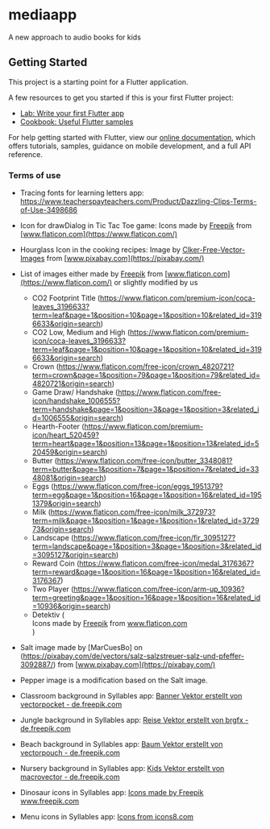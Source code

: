 # mediaapp

A new approach to audio books for kids

## Getting Started

This project is a starting point for a Flutter application.

A few resources to get you started if this is your first Flutter project:

- [Lab: Write your first Flutter app](https://flutter.dev/docs/get-started/codelab)
- [Cookbook: Useful Flutter samples](https://flutter.dev/docs/cookbook)

For help getting started with Flutter, view our
[online documentation](https://flutter.dev/docs), which offers tutorials,
samples, guidance on mobile development, and a full API reference.

### Terms of use
- Tracing fonts for learning letters app: https://www.teacherspayteachers.com/Product/Dazzling-Clips-Terms-of-Use-3498686
- Icon for drawDialog in Tic Tac Toe game: Icons made by [Freepik](https://www.flaticon.com/authors/freepik) from [www.flaticon.com](https://www.flaticon.com/)
- Hourglass Icon in the cooking recipes: Image by [Clker-Free-Vector-Images](https://pixabay.com/users/clker-free-vector-images-3736) from [www.pixabay.com](https://pixabay.com/)
- List of images either made by [Freepik](https://www.flaticon.com/authors/freepik) from [www.flaticon.com](https://www.flaticon.com/) or slightly modified by us
  - CO2 Footprint Title (https://www.flaticon.com/premium-icon/coca-leaves_3196633?term=leaf&page=1&position=10&page=1&position=10&related_id=3196633&origin=search)
  - CO2 Low, Medium and High (https://www.flaticon.com/premium-icon/coca-leaves_3196633?term=leaf&page=1&position=10&page=1&position=10&related_id=3196633&origin=search)
  - Crown (https://www.flaticon.com/free-icon/crown_4820721?term=crown&page=1&position=79&page=1&position=79&related_id=4820721&origin=search)
  - Game Draw/ Handshake (https://www.flaticon.com/free-icon/handshake_1006555?term=handshake&page=1&position=3&page=1&position=3&related_id=1006555&origin=search)
  - Hearth-Footer (https://www.flaticon.com/premium-icon/heart_520459?term=heart&page=1&position=13&page=1&position=13&related_id=520459&origin=search)
  - Butter (https://www.flaticon.com/free-icon/butter_3348081?term=butter&page=1&position=7&page=1&position=7&related_id=3348081&origin=search)
  - Eggs (https://www.flaticon.com/free-icon/eggs_1951379?term=egg&page=1&position=16&page=1&position=16&related_id=1951379&origin=search)
  - Milk (https://www.flaticon.com/free-icon/milk_372973?term=milk&page=1&position=1&page=1&position=1&related_id=372973&origin=search)
  - Landscape (https://www.flaticon.com/free-icon/fir_3095127?term=landscape&page=1&position=3&page=1&position=3&related_id=3095127&origin=search)
  - Reward Coin (https://www.flaticon.com/free-icon/medal_3176367?term=reward&page=1&position=16&page=1&position=16&related_id=3176367)
  - Two Player (https://www.flaticon.com/free-icon/arm-up_10936?term=greeting&page=1&position=16&page=1&position=16&related_id=10936&origin=search)
  - Detektiv (<div>Icons made by <a href="https://www.freepik.com" title="Freepik">Freepik</a> from <a href="https://www.flaticon.com/" title="Flaticon">www.flaticon.com</a></div>)

- Salt image made by [MarCuesBo] on (https://pixabay.com/de/vectors/salz-salzstreuer-salz-und-pfeffer-3092887/) from [www.pixabay.com](https://pixabay.com/)
- Pepper image is a modification based on the Salt image.

- Classroom background in Syllables app: <a href="https://de.freepik.com/vektoren/banner">Banner Vektor erstellt von vectorpocket - de.freepik.com</a>
- Jungle background in Syllables app: <a href="https://de.freepik.com/vektoren/reise">Reise Vektor erstellt von brgfx - de.freepik.com</a>
- Beach background in Syllables app: <a href="https://de.freepik.com/vektoren/baum">Baum Vektor erstellt von vectorpouch - de.freepik.com</a>
- Nursery background in Syllables app: <a href="https://de.freepik.com/vektoren/kids">Kids Vektor erstellt von macrovector - de.freepik.com</a>
- Dinosaur icons in Syllables app:  <a href="www.freepik.com"> Icons made by Freepik www.freepik.com</a>
- Menu icons in Syllables app:  <a href="icons8.com"> Icons from icons8.com</a>